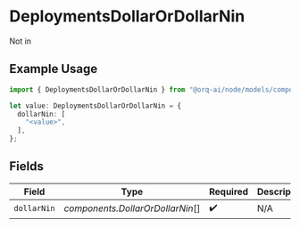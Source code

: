 # DeploymentsDollarOrDollarNin

Not in

## Example Usage

```typescript
import { DeploymentsDollarOrDollarNin } from "@orq-ai/node/models/components";

let value: DeploymentsDollarOrDollarNin = {
  dollarNin: [
    "<value>",
  ],
};
```

## Fields

| Field                            | Type                             | Required                         | Description                      |
| -------------------------------- | -------------------------------- | -------------------------------- | -------------------------------- |
| `dollarNin`                      | *components.DollarOrDollarNin*[] | :heavy_check_mark:               | N/A                              |